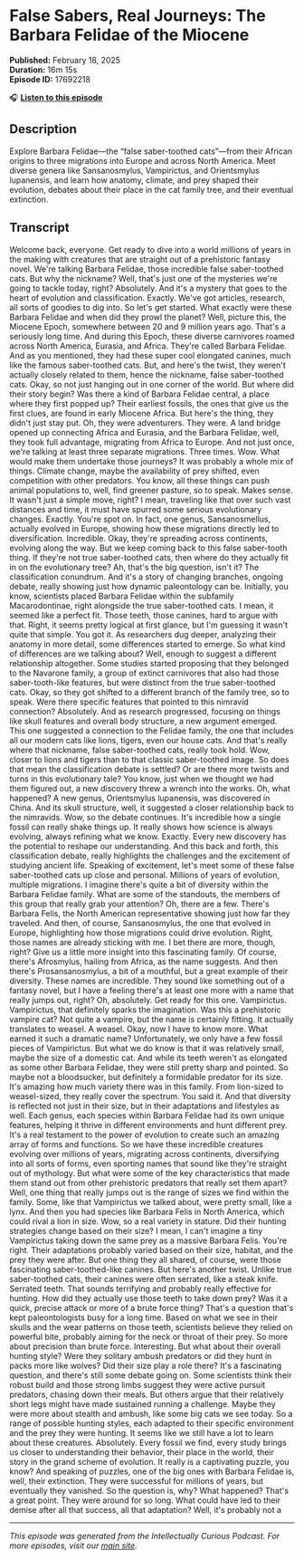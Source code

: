 # False Sabers, Real Journeys: The Barbara Felidae of the Miocene

**Published:** February 18, 2025  
**Duration:** 16m 15s  
**Episode ID:** 17692218

🎧 **[Listen to this episode](https://intellectuallycurious.buzzsprout.com/2529712/episodes/17692218-false-sabers-real-journeys-the-barbara-felidae-of-the-miocene)**

## Description

Explore Barbara Felidae—the “false saber-toothed cats”—from their African origins to three migrations into Europe and across North America. Meet diverse genera like Sansanosmylus, Vampirictus, and Orientsmylus lupanensis, and learn how anatomy, climate, and prey shaped their evolution, debates about their place in the cat family tree, and their eventual extinction.

## Transcript

Welcome back, everyone. Get ready to dive into a world millions of years in the making with creatures that are straight out of a prehistoric fantasy novel. We're talking Barbara Felidae, those incredible false saber-toothed cats. But why the nickname? Well, that's just one of the mysteries we're going to tackle today, right? Absolutely. And it's a mystery that goes to the heart of evolution and classification. Exactly. We've got articles, research, all sorts of goodies to dig into. So let's get started. What exactly were these Barbara Felidae and when did they prowl the planet? Well, picture this, the Miocene Epoch, somewhere between 20 and 9 million years ago. That's a seriously long time. And during this Epoch, these diverse carnivores roamed across North America, Eurasia, and Africa. They're called Barbara Felidae. And as you mentioned, they had these super cool elongated canines, much like the famous saber-toothed cats. But, and here's the twist, they weren't actually closely related to them, hence the nickname, false saber-toothed cats. Okay, so not just hanging out in one corner of the world. But where did their story begin? Was there a kind of Barbara Felidae central, a place where they first popped up? Their earliest fossils, the ones that give us the first clues, are found in early Miocene Africa. But here's the thing, they didn't just stay put. Oh, they were adventurers. They were. A land bridge opened up connecting Africa and Eurasia, and the Barbara Felidae, well, they took full advantage, migrating from Africa to Europe. And not just once, we're talking at least three separate migrations. Three times. Wow. What would make them undertake those journeys? It was probably a whole mix of things. Climate change, maybe the availability of prey shifted, even competition with other predators. You know, all these things can push animal populations to, well, find greener pasture, so to speak. Makes sense. It wasn't just a simple move, right? I mean, traveling like that over such vast distances and time, it must have spurred some serious evolutionary changes. Exactly. You're spot on. In fact, one genus, Sansanosmellus, actually evolved in Europe, showing how these migrations directly led to diversification. Incredible. Okay, they're spreading across continents, evolving along the way. But we keep coming back to this false saber-tooth thing. If they're not true saber-toothed cats, then where do they actually fit in on the evolutionary tree? Ah, that's the big question, isn't it? The classification conundrum. And it's a story of changing branches, ongoing debate, really showing just how dynamic paleontology can be. Initially, you know, scientists placed Barbara Felidae within the subfamily Macarodontinae, right alongside the true saber-toothed cats. I mean, it seemed like a perfect fit. Those teeth, those canines, hard to argue with that. Right, it seems pretty logical at first glance, but I'm guessing it wasn't quite that simple. You got it. As researchers dug deeper, analyzing their anatomy in more detail, some differences started to emerge. So what kind of differences are we talking about? Well, enough to suggest a different relationship altogether. Some studies started proposing that they belonged to the Navarone family, a group of extinct carnivores that also had those saber-tooth-like features, but were distinct from the true saber-toothed cats. Okay, so they got shifted to a different branch of the family tree, so to speak. Were there specific features that pointed to this nimravid connection? Absolutely. And as research progressed, focusing on things like skull features and overall body structure, a new argument emerged. This one suggested a connection to the Felidae family, the one that includes all our modern cats like lions, tigers, even our house cats. And that's really where that nickname, false saber-toothed cats, really took hold. Wow, closer to lions and tigers than to that classic saber-toothed image. So does that mean the classification debate is settled? Or are there more twists and turns in this evolutionary tale? You know, just when we thought we had them figured out, a new discovery threw a wrench into the works. Oh, what happened? A new genus, Orientsmylus lupanensis, was discovered in China. And its skull structure, well, it suggested a closer relationship back to the nimravids. Wow, so the debate continues. It's incredible how a single fossil can really shake things up. It really shows how science is always evolving, always refining what we know. Exactly. Every new discovery has the potential to reshape our understanding. And this back and forth, this classification debate, really highlights the challenges and the excitement of studying ancient life. Speaking of excitement, let's meet some of these false saber-toothed cats up close and personal. Millions of years of evolution, multiple migrations. I imagine there's quite a bit of diversity within the Barbara Felidae family. What are some of the standouts, the members of this group that really grab your attention? Oh, there are a few. There's Barbara Felis, the North American representative showing just how far they traveled. And then, of course, Sansanosmylus, the one that evolved in Europe, highlighting how those migrations could drive evolution. Right, those names are already sticking with me. I bet there are more, though, right? Give us a little more insight into this fascinating family. Of course, there's Afrosmylus, hailing from Africa, as the name suggests. And then there's Prosansanosmylus, a bit of a mouthful, but a great example of their diversity. These names are incredible. They sound like something out of a fantasy novel, but I have a feeling there's at least one more with a name that really jumps out, right? Oh, absolutely. Get ready for this one. Vampirictus. Vampirictus, that definitely sparks the imagination. Was this a prehistoric vampire cat? Not quite a vampire, but the name is certainly fitting. It actually translates to weasel. A weasel. Okay, now I have to know more. What earned it such a dramatic name? Unfortunately, we only have a few fossil pieces of Vampirictus. But what we do know is that it was relatively small, maybe the size of a domestic cat. And while its teeth weren't as elongated as some other Barbara Felidae, they were still pretty sharp and pointed. So maybe not a bloodsucker, but definitely a formidable predator for its size. It's amazing how much variety there was in this family. From lion-sized to weasel-sized, they really cover the spectrum. You said it. And that diversity is reflected not just in their size, but in their adaptations and lifestyles as well. Each genus, each species within Barbara Felidae had its own unique features, helping it thrive in different environments and hunt different prey. It's a real testament to the power of evolution to create such an amazing array of forms and functions. So we have these incredible creatures evolving over millions of years, migrating across continents, diversifying into all sorts of forms, even sporting names that sound like they're straight out of mythology. But what were some of the key characteristics that made them stand out from other prehistoric predators that really set them apart? Well, one thing that really jumps out is the range of sizes we find within the family. Some, like that Vampirictus we talked about, were pretty small, like a lynx. And then you had species like Barbara Felis in North America, which could rival a lion in size. Wow, so a real variety in stature. Did their hunting strategies change based on their size? I mean, I can't imagine a tiny Vampirictus taking down the same prey as a massive Barbara Felis. You're right. Their adaptations probably varied based on their size, habitat, and the prey they were after. But one thing they all shared, of course, were those fascinating saber-toothed-like canines. But here's another twist. Unlike true saber-toothed cats, their canines were often serrated, like a steak knife. Serrated teeth. That sounds terrifying and probably really effective for hunting. How did they actually use those teeth to take down prey? Was it a quick, precise attack or more of a brute force thing? That's a question that's kept paleontologists busy for a long time. Based on what we see in their skulls and the wear patterns on those teeth, scientists believe they relied on powerful bite, probably aiming for the neck or throat of their prey. So more about precision than brute force. Interesting. But what about their overall hunting style? Were they solitary ambush predators or did they hunt in packs more like wolves? Did their size play a role there? It's a fascinating question, and there's still some debate going on. Some scientists think their robust build and those strong limbs suggest they were active pursuit predators, chasing down their meals. But others argue that their relatively short legs might have made sustained running a challenge. Maybe they were more about stealth and ambush, like some big cats we see today. So a range of possible hunting styles, each adapted to their specific environment and the prey they were hunting. It seems like we still have a lot to learn about these creatures. Absolutely. Every fossil we find, every study brings us closer to understanding their behavior, their place in the world, their story in the grand scheme of evolution. It really is a captivating puzzle, you know? And speaking of puzzles, one of the big ones with Barbara Felidae is, well, their extinction. They were successful for millions of years, but eventually they vanished. So the question is, why? What happened? That's a great point. They were around for so long. What could have led to their demise after all that success, all that adaptation? Well, it's probably not a

---
*This episode was generated from the Intellectually Curious Podcast. For more episodes, visit our [main site](https://intellectuallycurious.buzzsprout.com).*
